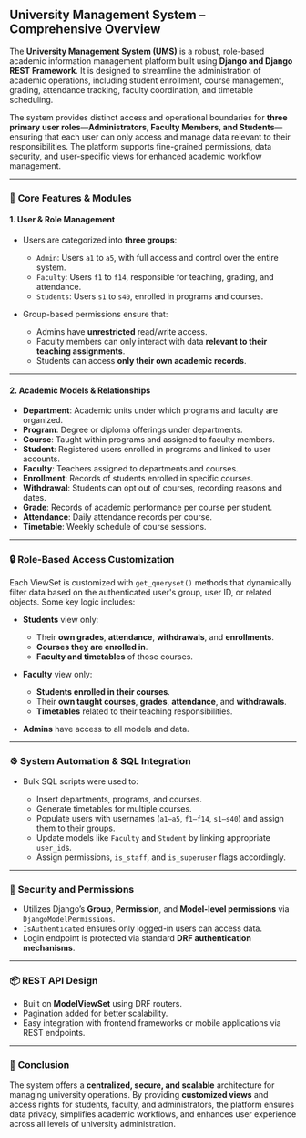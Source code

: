 
## **University Management System – Comprehensive Overview**

The **University Management System (UMS)** is a robust, role-based academic information management platform built using **Django and Django REST Framework**. It is designed to streamline the administration of academic operations, including student enrollment, course management, grading, attendance tracking, faculty coordination, and timetable scheduling.

The system provides distinct access and operational boundaries for **three primary user roles**—**Administrators, Faculty Members, and Students**—ensuring that each user can only access and manage data relevant to their responsibilities. The platform supports fine-grained permissions, data security, and user-specific views for enhanced academic workflow management.

---

### 🔑 **Core Features & Modules**

#### 1. **User & Role Management**

* Users are categorized into **three groups**:

  * `Admin`: Users `a1` to `a5`, with full access and control over the entire system.
  * `Faculty`: Users `f1` to `f14`, responsible for teaching, grading, and attendance.
  * `Students`: Users `s1` to `s40`, enrolled in programs and courses.

* Group-based permissions ensure that:

  * Admins have **unrestricted** read/write access.
  * Faculty members can only interact with data **relevant to their teaching assignments**.
  * Students can access **only their own academic records**.

---

#### 2. **Academic Models & Relationships**

* **Department**: Academic units under which programs and faculty are organized.
* **Program**: Degree or diploma offerings under departments.
* **Course**: Taught within programs and assigned to faculty members.
* **Student**: Registered users enrolled in programs and linked to user accounts.
* **Faculty**: Teachers assigned to departments and courses.
* **Enrollment**: Records of students enrolled in specific courses.
* **Withdrawal**: Students can opt out of courses, recording reasons and dates.
* **Grade**: Records of academic performance per course per student.
* **Attendance**: Daily attendance records per course.
* **Timetable**: Weekly schedule of course sessions.

---

### 🔒 **Role-Based Access Customization**

Each ViewSet is customized with `get_queryset()` methods that dynamically filter data based on the authenticated user's group, user ID, or related objects. Some key logic includes:

* **Students** view only:

  * Their **own grades**, **attendance**, **withdrawals**, and **enrollments**.
  * **Courses they are enrolled in**.
  * **Faculty and timetables** of those courses.
* **Faculty** view only:

  * **Students enrolled in their courses**.
  * Their **own taught courses**, **grades**, **attendance**, and **withdrawals**.
  * **Timetables** related to their teaching responsibilities.
* **Admins** have access to all models and data.

---

### ⚙️ **System Automation & SQL Integration**

* Bulk SQL scripts were used to:

  * Insert departments, programs, and courses.
  * Generate timetables for multiple courses.
  * Populate users with usernames (`a1–a5`, `f1–f14`, `s1–s40`) and assign them to their groups.
  * Update models like `Faculty` and `Student` by linking appropriate `user_id`s.
  * Assign permissions, `is_staff`, and `is_superuser` flags accordingly.

---

### 📄 **Security and Permissions**

* Utilizes Django’s **Group**, **Permission**, and **Model-level permissions** via `DjangoModelPermissions`.
* `IsAuthenticated` ensures only logged-in users can access data.
* Login endpoint is protected via standard **DRF authentication mechanisms**.

---

### 📦 **REST API Design**

* Built on **ModelViewSet** using DRF routers.
* Pagination added for better scalability.
* Easy integration with frontend frameworks or mobile applications via REST endpoints.

---

### 📘 **Conclusion**

The system offers a **centralized, secure, and scalable** architecture for managing university operations. By providing **customized views** and access rights for students, faculty, and administrators, the platform ensures data privacy, simplifies academic workflows, and enhances user experience across all levels of university administration.

